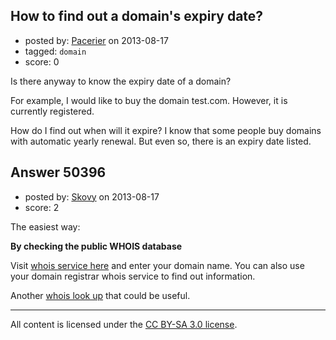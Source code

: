 ## How to find out a domain's expiry date?

- posted by: [Pacerier](https://stackexchange.com/users/-1/10334-pacerier) on 2013-08-17
- tagged: `domain`
- score: 0


Is there anyway to know the expiry date of a domain?

For example, I would like to buy the domain test.com. However, it is currently registered.

How do I find out when will it expire? I know that some people buy domains with automatic yearly renewal. But even so, there is an expiry date listed.




## Answer 50396

- posted by: [Skovy](https://stackexchange.com/users/-1/27464-skovy) on 2013-08-17
- score: 2

<p>The easiest way:</p>

<p><strong>By checking the public WHOIS database</strong></p>

<p>Visit <a href="http://www.internic.net/whois.html" rel="nofollow">whois service here</a> and enter your domain name. You can also use your domain registrar whois service to find out information.</p>

<p>Another <a href="http://who.is/whois/" rel="nofollow">whois look up</a> that could be useful.</p>




---

All content is licensed under the [CC BY-SA 3.0 license](https://creativecommons.org/licenses/by-sa/3.0/).
